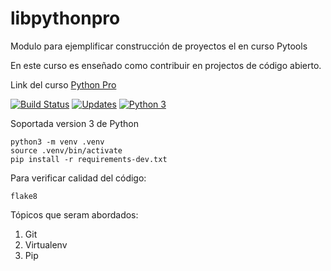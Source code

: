 # libpythonpro
Modulo para ejemplificar construcción de proyectos el en curso Pytools

En este curso es enseñado como contribuir en projectos de código abierto.

Link del curso [Python Pro](https://www.python.pro.br/)

[![Build Status](https://travis-ci.org/RamiroAlvaro/libpythonpro.svg?branch=master)](https://travis-ci.org/RamiroAlvaro/libpythonpro)
[![Updates](https://pyup.io/repos/github/RamiroAlvaro/libpythonpro/shield.svg)](https://pyup.io/repos/github/RamiroAlvaro/libpythonpro/)
[![Python 3](https://pyup.io/repos/github/RamiroAlvaro/libpythonpro/python-3-shield.svg)](https://pyup.io/repos/github/RamiroAlvaro/libpythonpro/)

Soportada version 3 de Python

```console
python3 -m venv .venv
source .venv/bin/activate
pip install -r requirements-dev.txt
```

Para verificar calidad del código:

```console
flake8
```

Tópicos que seram abordados:
1. Git
2. Virtualenv
3. Pip
